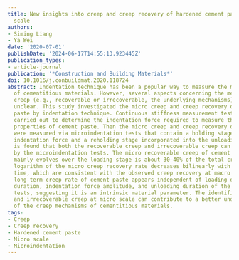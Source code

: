 ```yaml
---
title: New insights into creep and creep recovery of hardened cement paste at micro
  scale
authors:
- Siming Liang
- Ya Wei
date: '2020-07-01'
publishDate: '2024-06-17T14:55:13.923445Z'
publication_types:
- article-journal
publication: '*Construction and Building Materials*'
doi: 10.1016/j.conbuildmat.2020.118724
abstract: Indentation technique has been a popular way to measure the micro creep
  of cementitious materials. However, several aspects concerning the measured indentation
  creep (e.g., recoverable or irrecoverable, the underlying mechanisms) are still
  unclear. This study investigated the micro creep and creep recovery of mature cement
  paste by indentation technique. Continuous stiffness measurement tests were first
  carried out to determine the indentation force required to measure the homogeneous
  properties of cement paste. Then the micro creep and creep recovery of cement paste
  were measured via microindentation tests that contain a holding stage at the maximum
  indentation force and a reholding stage incorporated into the unloading stage. It
  is found that both the recoverable creep and irrecoverable creep can be measured
  by the microindentation tests. The micro recoverable creep of cement paste that
  mainly evolves over the loading stage is about 30–40% of the total creep, and the
  logarithm of the micro creep recovery rate decreases bilinearly with respect to
  time, which are consistent with the observed creep recovery at macro scale. The
  long-term creep rate of cement paste appears independent of loading duration, holding
  duration, indentation force amplitude, and unloading duration of the microindentation
  tests, suggesting it is an intrinsic material parameter. The identification of recoverable
  and irrecoverable creep at micro scale can contribute to a better understanding
  of the creep mechanisms of cementitious materials.
tags:
- Creep
- Creep recovery
- Hardened cement paste
- Micro scale
- Microindentation
---
```


